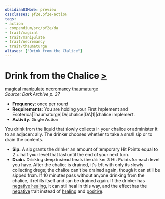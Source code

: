 ```yaml
---
obsidianUIMode: preview
cssclasses: pf2e,pf2e-action
tags:
- action
- compendium/src/pf2e/da
- trait/magical
- trait/manipulate
- trait/necromancy
- trait/thaumaturge
aliases: ["Drink from the Chalice"]
---
```

# Drink from the Chalice [>](rules/core-rulebook/chapter-9-playing-the-game.md#Actions "Single Action")
[magical](rules/traits/magical.md "Magical Item Trait")  [manipulate](rules/traits/manipulate.md "Manipulate General Trait")  [necromancy](rules/traits/necromancy.md "Necromancy School Trait")  [thaumaturge](rules/traits/thaumaturge-da.md "Thaumaturge Class Trait")  
*Source: Dark Archive p. 37*  

- **Frequency**: once per round
- **Requirements**: You are holding your First Implement and Esoterica|Thaumaturge|DA|chalice|DA|1||chalice implement.
- **Activity**: Single Action

You drink from the liquid that slowly collects in your chalice or administer it to an adjacent ally. The drinker chooses whether to take a small sip or to drain the contents.

- **Sip.** A sip grants the drinker an amount of temporary Hit Points equal to 2 + half your level that last until the end of your next turn.
- **Drain.** Drinking deep instead heals the drinker 3 Hit Points for each level you have. After the chalice is drained, it's left with only its slowly collecting dregs; the chalice can't be drained again, though it can still be sipped from. If 10 minutes pass without anyone drinking from the chalice, it refills itself and can be drained again. If the drinker has [negative healing](rules/abilities/negative-healing-b2.md), it can still heal in this way, and the effect has the [negative](rules/traits/negative.md "Negative Energy & Element Trait") trait instead of [healing](rules/traits/healing.md "Healing Effect Trait") and [positive](rules/traits/positive.md "Positive Energy & Element Trait").
